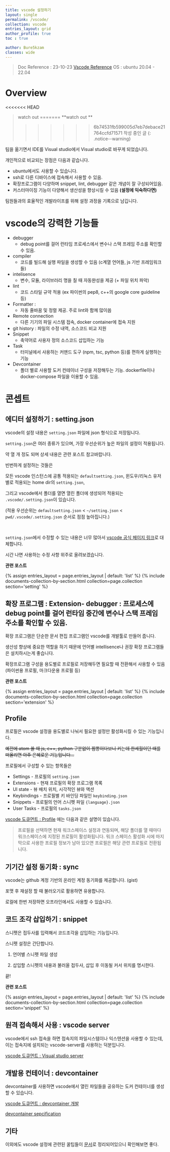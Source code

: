 ```yaml
---
title: vscode 설정하기
layout: single
permalink: /vscode/
collection: vscode
entries_layout: grid
author_profile: true
toc : true

author: Bure5kzam
classes: wide
---
```



> Doc Reference : 23-10-23 [Vscode  Reference](https://code.visualstudio.com/docs)
> OS : ubuntu 20.04 - 22.04

# Overview

<<<<<<< HEAD
> watch out
=======
> **watch out **
>>>>>>> 6b74531fb599005d7eb7debace21764ccfd71571
> 작성 중인 글
{: .notice--warning}


팀을 옮기면서 IDE를 Visual studio에서 Visual studio로 바꾸게 되었습니다.

개인적으로 비교되는 장점은 다음과 같습니다.

- ubuntu에서도 사용할 수 있습니다.
- ssh로 다른 디바이스에 접속해서 사용할 수 있음.
- 확장프로그램이 다양하며 snippet, lint, debugger 같은 개념이 잘 구성되어있음.
- 커스터마이징 기능이 다양해서 생산성을 향상시킬 수 있음 **(설정에 익숙하다면)**

팀원들과의 효율적인 개발라이프를 위해 설정 과정을 기록으로 남깁니다.

# vscode의 강력한 기능들

- debugger
  - debug point를 걸어 런타임 프로세스에서 변수나 스택 프레임 주소를 확인할 수 있음.
- compiler
  - 코드를 빌드해 실행 파일을 생성할 수 있음 (c계열 언어들, js 기반 프레임워크들)
- intelisence
  - 변수, 모듈, 라이브러리 명을 칠 때 자동완성을 제공 (+ 파일 위치 파악)
- lint
  - 코드 스타일 규약 적용 (ex 파이썬의 pep8, c++의 google core guideline 등)
- Formatter : 
  - 자동 줄바꿈 및 정렬 제공. 주로 lint와 함께 많이씀
- Remote connection
  - 다른 기기의 파일 시스템 접속, docker container에 접속 지원
- git history : 파일의 수정 내역, 소스코드 비교 지원
- Snippet
  - 축약어로 사용자 정의 소스코드 삽입하는 기능
- Task
  - 터미널에서 사용하는 커맨드 도구 (npm, tsc, python 등)를 편하게 실행하는 기능
- Devcontainer
  - 폴더 별로 사용할 도커 컨테이너 구성을 저장해두는 기능. dockerfile이나 docker-compose 파일을 이용할 수 있음.

# 콘셉트 

## 에디터 설정하기 : setting.json

vscode의 설정 내용은 `setting.json` 파일에 json 형식으로 저장됩니다.

`setting.json`은 여러 종류가 있으며, 가장 우선순위가 높은 파일의 설정이 적용됩니다. 

약 열 개 정도 되며 상세 내용은 관련 포스트 참고바랍니다.

빈번하게 설정하는 것들은

모든 vscode 인스턴스에 공통 적용되는 `defaultsetting.json`, 윈도우/리눅스 유저별로 적용되는 home dir의 `setting.json`, 

그리고 vscode에서 폴더를 열면 열린 폴더에 생성되어 적용되는 `.vscode/.setting.json`이 있습니다.

(적용 우선순위는 `defaultsetting.json` < `~/setting.json` < `pwd/.vscode/.setting.json` 순서로 점점 높아집니다.)

<br/>

`setting.json`에서 수정할 수 있는 내용은 너무 많아서 [vscode 공식 페이지 링크](https://code.visualstudio.com/docs/getstarted/settings#_default-settings)로 대체합니다.

시간 나면 사용하는 수정 사항 위주로 올려보겠습니다.

**관련 포스트**

{% assign entries_layout = page.entries_layout | default: 'list' %}
  {% include documents-collection-by-section.html collection=page.collection
   section='setting' %}


## 확장 프로그램 : Extension- debugger : 프로세스에 debug point를 걸어 런타임 중간에 변수나 스택 프레임 주소를 확인할 수 있음.

확장 프로그램은 단순한 문서 편집 프로그램인 vscode를 개발툴로 만들어 줍니다.

생산성 향상에 중요한 역할을 하기 때문에 언어별 intellisence나 권장 확장 프로그램들은 설치하시는게 좋습니다.

확장프로그램 구성을 용도별로 프로필로 저장해두면 필요할 때 전환해서 사용할 수 있음 (파이썬용 프로필, 마크다운용 프로필 등)

**관련 포스트**

{% assign entries_layout = page.entries_layout | default: 'list' %}
{% include documents-collection-by-section.html collection=page.collection
section='extension' %}


## Profile


프로필은 vscode 설정을 용도별로 나눠서 필요한 설정만 활성화시킬 수 있는 기능입니다.

~~예전에 atom 쓸 때 js, c++, python 구분없이 짬뽕이다보니 키는데 한세월이던 때를 떠올리면 아주 은혜로운 기능입니다...~~

프로필에서 구성할 수 있는 항목들은

- Settings - 프로필의 `setting.json`
- Extensions - 현재 프로필의 확장 프로그램 목록
- UI state - 뷰 배치 위치, 시각적인 뷰와 액션
- Keybindings - 프로필별 키 바인딩 파일인 `keybinding.json`
- Snippets - 프로필의 언어 스니펫 파일 `{language}.json`
- User Tasks - 프로필의 `tasks.json`

[vscode 도큐먼트 : Profile](https://code.visualstudio.com/docs/editor/profiles) 에는 다음과 같은 설명이 있습니다.

> 프로필을 선택하면 현재 워크스페이스 설정과 연동되며, 해당 폴더를 열 때마다 워크스페이스에 지정된 프로필이 활성화됩니다. 
> 워크 스페이스 활성화 시에 마지막으로 사용한 프로필 정보가 남아 있으면 프로필은 해당 관련 프로필로 전환됩니다.



## 기기간 설정 동기화 : sync

vscode는 github 계정 기반의 온라인 계정 동기화를 제공합니다. (gist)

포맷 후 재설정 할 때 불러오기로 활용하면 유용합니다.

로컬에 한번 저장하면 오프라인에서도 사용할 수 있습니다.

## 코드 조각 삽입하기 : snippet

스니펫은 접두사를 입력해서 코드조각을 삽입하는 기능입니다.

스니펫 설정은 간단합니다.

1. 언어별 스니펫 파일 생성

2. 삽입할 스니펫의 내용과 불러올 접두사, 삽입 후 이동될 커서 위치를 명시한다.

끝!

**관련 포스트**

{% assign entries_layout = page.entries_layout | default: 'list' %}
{% include documents-collection-by-section.html collection=page.collection
section='snippet' %}


## 원격 접속해서 사용 : vscode server

vscode에서 ssh 접속을 하면 접속지의 파일시스템이나 익스텐션을 사용할 수 있는데, 이는 접속지에 설치되는 vscode-server를 사용하는 덕분입니다.

[vscode 도큐먼트 : Visual studio server](https://code.visualstudio.com/docs/remote/vscode-server)


## 개발용 컨테이너 : devcontainer

devcontainer를 사용하면 vscode에서 열린 파일들을 공유하는 도커 컨테이너를 생성할 수 있습니다.

[vscode 도큐먼트 : devcontainer 개발](https://code.visualstudio.com/docs/devcontainers/containers#_opening-a-terminal)

[devcontainer sepcification](https://containers.dev/)

## 기타

이외에도 vscode 설정에 관련된 꿀팁들이 [문서](https://code.visualstudio.com/docs/getstarted/tips-and-tricks)로 정리되어있으니 확인해보면 좋다.


